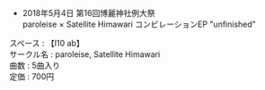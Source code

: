 * 2018年5月4日 第16回博麗神社例大祭  
paroleise × Satellite Himawari コンピレーションEP
"unfinished"

スペース : 【I10 ab】  
サークル名 : paroleise, Satellite Himawari  
曲数 : 5曲入り  
定価 : 700円  

